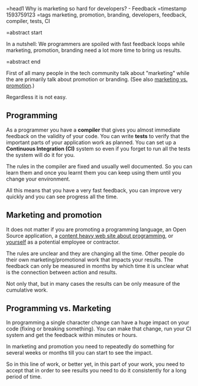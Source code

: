 =head1 Why is marketing so hard for developers? - Feedback
=timestamp 1593759123
=tags marketing, promotion, branding, developers, feedback, compiler, tests, CI

=abstract start

In a nutshell: We programmers are spoiled with fast feedback loops while marketing, promotion, branding need a lot more time to bring us results.

=abstract end

First of all many people in the tech community talk about "marketing" while the are primarily talk about promotion
or branding. (See also <a href="/marketing-and-promotion.html">marketing vs. promotion</a>.)

Regardless it is not easy.

<h2>Programming</h2>

As a programmer you have a <b>compiler</b> that gives  you almost immediate feedback on the validity of your code.
You can write <b>tests</b> to verify that the important parts of your application work as planned.
You can set up a <b>Continuous Integration (CI)</b> system so even if you forget to run all the tests the system
will do it for you.

The rules in the compiler are fixed and usually well documented. So you can learn them and once you learnt them you can keep
using them until you change your environment.

All this means that you have a very fast feedback, you can improve very quickly and you can see progress all the time.

<h2>Marketing and promotion</h2>

It does not matter if you are promoting a programming language, an Open Source application,
a <a href="https://code-maven.com/">content heavy web site about programming</a>, or
<a href="https://www.linkedin.com/in/szabgab/">yourself</a> as a potential employee or contractor.

The rules are unclear and they are changing all the time.
Other people do their own marketing/promotional work that impacts your results.
The feedback can only be measured in months by which time it is unclear what is the connection
between action and results.

Not only that, but in many cases the results can be only measure of the cumulative work.

<h2>Programming vs. Marketing</h2>

In programming a single character change can have a huge impact on your code (fixing or breaking something).
You can make that change, run your CI system and get the feedback within minutes or hours.

In marketing and promotion you need to repeatedly do something for several weeks or months till you can
start to see the impact.

So in this line of work, or better yet, in this part of your work, you need to accept that in order to
see results you need to do it consistently for a long period of time.
